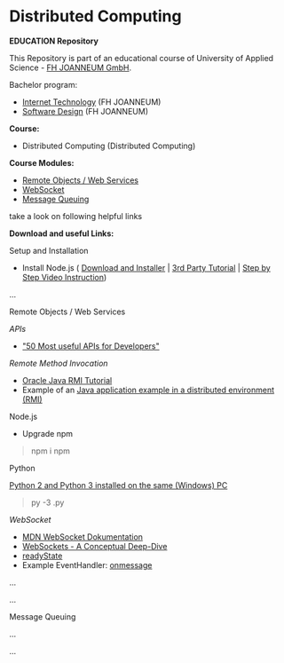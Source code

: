 # Distributed Computing #

**EDUCATION Repository**

This Repository is part of an educational course of University of Applied Science - [FH JOANNEUM GmbH](https://www.fh-joanneum.at/iit).

Bachelor program:

- [Internet Technology](https://www.fh-joanneum.at/itm) (FH JOANNEUM)
- [Software Design](https://www.fh-joanneum.at/swd) (FH JOANNEUM)

**Course:**

- Distributed Computing (Distributed Computing)


**Course Modules:**

- [Remote Objects / Web Services](remote-objects)
- [WebSocket](websocket)
- [Message Queuing](message-queuing)

take a look on following helpful links 


**Download and useful Links:**


Setup and Installation

- Install Node.js ( [Download and Installer](https://nodejs.org/en/download/) | [3rd Party Tutorial](https://www.guru99.com/download-install-node-js.html) | [Step by Step Video Instruction](https://www.youtube.com/watch?v=U8XF6AFGqlc))

...

Remote Objects / Web Services

*APIs*

- ["50 Most useful APIs for Developers"](https://www.computersciencezone.org/50-most-useful-apis-for-developers/ "not fully tested and reviewed list, some interesting APIs listed")


*Remote Method Invocation*

- [Oracle Java RMI Tutorial](https://docs.oracle.com/javase/tutorial/rmi/index.html)
- Example of an [Java application example in a distributed environment (RMI)](https://districted.wordpress.com/2014/03/15/java-application-example-in-a-distributed-environment-rmi/)


Node.js

- Upgrade npm

> npm i npm


Python

[Python 2 and Python 3 installed on the same (Windows) PC](https://stackoverflow.com/questions/341184/can-i-install-python-3-x-and-2-x-on-the-same-windows-computer)

> py -3 <your-script>.py


*WebSocket*

- [MDN WebSocket Dokumentation](https://developer.mozilla.org/de/docs/WebSockets)
- [WebSockets - A Conceptual Deep-Dive](https://www.ably.io/concepts/websockets)
- [readyState](https://developer.mozilla.org/en-US/docs/Web/API/WebSocket/readyState)
- Example EventHandler: [onmessage](https://developer.mozilla.org/en-US/docs/Web/API/WebSocket/onmessage)


...

...

Message Queuing

...

...